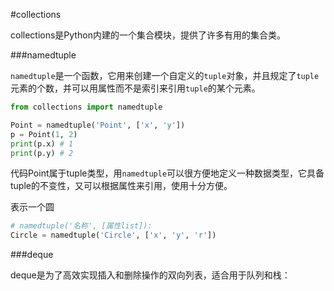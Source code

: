 #collections

collections是Python内建的一个集合模块，提供了许多有用的集合类。

###namedtuple

`namedtuple`是一个函数，它用来创建一个自定义的`tuple`对象，并且规定了`tuple`元素的个数，并可以用属性而不是索引来引用`tuple`的某个元素。

```py
from collections import namedtuple

Point = namedtuple('Point', ['x', 'y'])
p = Point(1, 2)
print(p.x) # 1
print(p.y) # 2 

```
代码Point属于tuple类型，用`namedtuple`可以很方便地定义一种数据类型，它具备tuple的不变性，又可以根据属性来引用，使用十分方便。

表示一个圆
```py
# namedtuple('名称', [属性list]):
Circle = namedtuple('Circle', ['x', 'y', 'r'])
```

###deque

deque是为了高效实现插入和删除操作的双向列表，适合用于队列和栈：